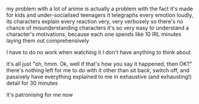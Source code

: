 my problem with a lot of anime is actually a problem with the fact it's made for kids and  under-socialised teenagers
it telegraphs every emotion loudly, its characters explain every reaction very, very verbosely
so there's no chance of misunderstanding characters
it's so very easy to understand a character's motivations,
because each one spends like 10 IRL minutes laying them out comprehensively

I have to do no work when watching it
I don't have anything to think about

it's all just "oh, hmm. Ok, well if that's how you say it happened, then OK?"
there's nothing left for me to do with it other than sit back, switch off, 
and passively have everything explained to me in exhaustive (and exhausting!) detail for 30 minutes

it's patronising for me  now
